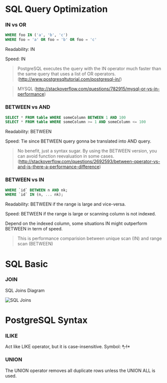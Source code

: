# SQL Query Optimization

### IN vs OR

``` sql
WHERE foo IN ('a', 'b', 'c')
WHERE foo = 'a' OR foo = 'b' OR foo = 'c'
```

Readability: IN

Speed: IN

> PostgreSQL executes the query with the IN operator much faster than the same query that uses a list of OR operators. (http://www.postgresqltutorial.com/postgresql-in/)

> MYSQL (http://stackoverflow.com/questions/782915/mysql-or-vs-in-performance)

### BETWEEN vs AND

``` sql
SELECT * FROM table WHERE someColumn BETWEEN 1 AND 100
SELECT * FROM table WHERE someColumn >= 1 AND someColumn <= 100
```

Readability: BETWEEN

Speed: Tie since BETWEEN query gonna be translated into AND query.

> No benefit, just a syntax sugar. By using the BETWEEN version, you can avoid function reevaluation in some cases. (http://stackoverflow.com/questions/2692593/between-operator-vs-and-is-there-a-performance-difference)

### BETWEEN vs IN

``` sql
WHERE `id` BETWEEN n AND nk;
WHERE `id` IN (n, ... nk); 
```

Readability: BETWEEN if the range is large and vice-versa.

Speed: BETWEEN if the range is large or scanning column is not indexed.

Depend on the indexed column, some situations IN might outperform BETWEEN in term of speed.

> This is performance comparision between unique scan (IN) and range scan (BETWEEN)

# SQL Basic

### JOIN

SQL Joins Diagram

![SQL Joins](http://www.codeproject.com/KB/database/Visual_SQL_Joins/Visual_SQL_JOINS_orig.jpg "SQL Joins Diagram")

# PostgreSQL Syntax

### ILIKE 
 
Act like LIKE operator, but it is case-insensitive. Symbol: ~~*, !~~*

### UNION 

The UNION operator removes all duplicate rows unless the UNION ALL is used.


